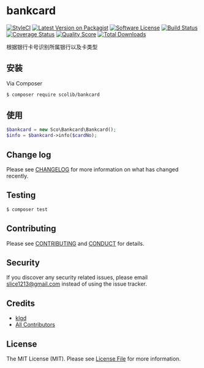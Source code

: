 # bankcard

[![StyleCI][ico-styleci]][link-styleci]
[![Latest Version on Packagist][ico-version]][link-packagist]
[![Software License][ico-license]](LICENSE.md)
[![Build Status][ico-travis]][link-travis]
[![Coverage Status][ico-scrutinizer]][link-scrutinizer]
[![Quality Score][ico-code-quality]][link-code-quality]
[![Total Downloads][ico-downloads]][link-downloads]

根据银行卡号识别所属银行以及卡类型


## 安装

Via Composer

``` bash
$ composer require scolib/bankcard
```

## 使用

``` php
$bankcard = new Sco\Bankcard\Bankcard();
$info = $bankcard->info($cardNo);
```

## Change log

Please see [CHANGELOG](CHANGELOG.md) for more information on what has changed recently.

## Testing

``` bash
$ composer test
```

## Contributing

Please see [CONTRIBUTING](CONTRIBUTING.md) and [CONDUCT](CONDUCT.md) for details.

## Security

If you discover any security related issues, please email slice1213@gmail.com instead of using the issue tracker.

## Credits

- [klgd][link-author]
- [All Contributors][link-contributors]

## License

The MIT License (MIT). Please see [License File](LICENSE.md) for more information.

[ico-styleci]: https://styleci.io/repos/84916036/shield?branch=master
[ico-version]: https://img.shields.io/packagist/v/ScoLib/bankcard.svg?style=flat-square
[ico-license]: https://img.shields.io/badge/license-MIT-brightgreen.svg?style=flat-square
[ico-travis]: https://img.shields.io/travis/ScoLib/bankcard/master.svg?style=flat-square
[ico-scrutinizer]: https://img.shields.io/scrutinizer/coverage/g/ScoLib/bankcard.svg?style=flat-square
[ico-code-quality]: https://img.shields.io/scrutinizer/g/ScoLib/bankcard.svg?style=flat-square
[ico-downloads]: https://img.shields.io/packagist/dt/ScoLib/bankcard.svg?style=flat-square

[link-styleci]: https://styleci.io/repos/84916036
[link-packagist]: https://packagist.org/packages/ScoLib/bankcard
[link-travis]: https://travis-ci.org/ScoLib/bankcard
[link-scrutinizer]: https://scrutinizer-ci.com/g/ScoLib/bankcard/code-structure
[link-code-quality]: https://scrutinizer-ci.com/g/ScoLib/bankcard
[link-downloads]: https://packagist.org/packages/ScoLib/bankcard
[link-author]: https://github.com/klgd
[link-contributors]: ../../contributors
